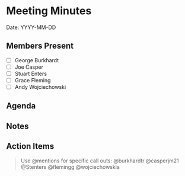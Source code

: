 # Meeting Minutes

Date: YYYY-MM-DD

## Members Present

* [ ] George Burkhardt
* [ ] Joe Casper
* [ ] Stuart Enters
* [ ] Grace Fleming
* [ ] Andy Wojciechowski

## Agenda

## Notes

## Action Items

> Use @mentions for specific call outs: @burkhardtr @casperjm21 @Stenters @flemingg @wojciechowskia